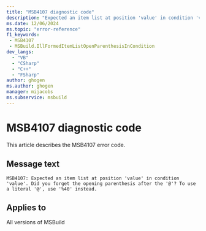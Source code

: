 ```yaml
---
title: "MSB4107 diagnostic code"
description: "Expected an item list at position 'value' in condition 'value'. Did you forget the opening parenthesis after the '@'? To use a literal '@', use '%40' instead."
ms.date: 12/06/2024
ms.topic: "error-reference"
f1_keywords:
 - MSB4107
 - MSBuild.IllFormedItemListOpenParenthesisInCondition
dev_langs:
  - "VB"
  - "CSharp"
  - "C++"
  - "FSharp"
author: ghogen
ms.author: ghogen
manager: mijacobs
ms.subservice: msbuild
---
```


# MSB4107 diagnostic code

<!-- :::ErrorDefinitionDescription::: -->
<!-- :::editable-content name="introDescription"::: -->
This article describes the MSB4107 error code.
<!-- :::editable-content-end::: -->

## Message text

`MSB4107: Expected an item list at position 'value' in condition 'value'. Did you forget the opening parenthesis after the '@'? To use a literal '@', use '%40' instead.`

<!-- :::editable-content name="postOutputDescription"::: -->
<!--
{StrBegin="MSB4107: "}
-->
<!-- :::editable-content-end::: -->
<!-- :::ErrorDefinitionDescription-end::: -->

## Applies to

All versions of MSBuild

